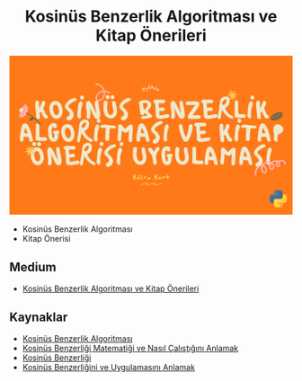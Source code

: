 <h1 align="center"> Kosinüs Benzerlik Algoritması ve Kitap Önerileri </h1>

<p align="left"> <img src="https://github.com/kubrakurt/cosine_similarity/blob/main/cosine_similarity_.png" /></p>

* Kosinüs Benzerlik Algoritması
* Kitap Önerisi

## Medium

* [Kosinüs Benzerlik Algoritması ve Kitap Önerileri]()

## Kaynaklar

* [Kosinüs Benzerlik Algoritması](https://neo4j.com/docs/graph-algorithms/current/labs-algorithms/cosine/#:~:text=Cosine%20similarity%20is%20the%20cosine,%27%20lengths%20(or%20magnitudes).)
* [Kosinüs Benzerliği Matematiği ve Nasıl Çalıştığını Anlamak](https://www.machinelearningplus.com/nlp/cosine-similarity/)
* [Kosinüs Benzerliği](https://www.sciencedirect.com/topics/computer-science/cosine-similarity)
* [Kosinüs Benzerliğini ve Uygulamasını Anlamak](https://towardsdatascience.com/understanding-cosine-similarity-and-its-application-fd42f585296a)
